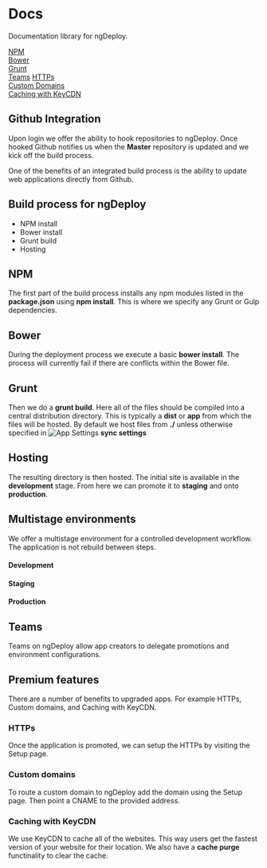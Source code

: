 # Docs
Documentation library for ngDeploy.   

[NPM](#npm-install)  
[Bower](#bower)  
[Grunt](#grunt)  
[Teams](#teams)
[HTTPs](#HTTPs)  
[Custom Domains](#custom-domains)  
[Caching with KeyCDN](#caching-with-keycdn)

## Github Integration
Upon login we offer the ability to hook repositories to ngDeploy. Once hooked Github notifies us when the **Master** repository is updated and we kick off the build process. 

One of the benefits of an integrated build process is the ability to update web applications directly from Github.

## Build process for ngDeploy
- NPM install
- Bower install
- Grunt build
- Hosting

## NPM
The first part of the build process installs any npm modules listed in the **package.json** using **npm install**. This is where we specify any Grunt or Gulp dependencies.

## Bower
During the deployment process we execute a basic **bower install**. The process will currently fail if there are conflicts within the Bower file. 

## Grunt
Then we do a **grunt build**. Here all of the files should be compiled into a central distribution directory. This is typically a **dist**  or **app** from which the files will be hosted. By default we host files from **./** unless otherwise specified in ![App Settings](http://res.cloudinary.com/ngdeploy/image/upload/c_fit,h_24/v1469102560/Screen_Shot_2016-07-21_at_8.02.25_AM_qkjgfu.png) **sync settings** 

## Hosting
The resulting directory is then hosted. The initial site is available in the **development** stage. From here we can promote it to **staging** and onto **production**. 

## Multistage environments
We offer a multistage environment for a controlled development workflow. The application is not rebuild between steps.   

#### Development
#### Staging
#### Production

## Teams
Teams on ngDeploy allow app creators to delegate promotions and environment configurations.

## Premium features
There are a number of benefits to upgraded apps. For example HTTPs, Custom domains, and Caching with KeyCDN. 

### HTTPs
Once the application is promoted, we can setup the HTTPs by visiting the Setup page. 

### Custom domains
To route a custom domain to ngDeploy add the domain using the Setup page. Then point a CNAME to the provided address.

### Caching with KeyCDN
We use KeyCDN to cache all of the websites. This way users get the fastest version of your website for their location. We also have a **cache purge** functinality to clear the cache. 
